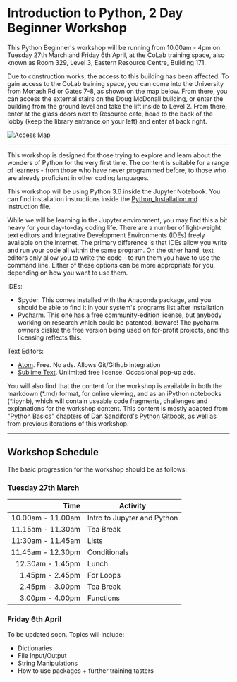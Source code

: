 # Introduction to Python, 2 Day Beginner Workshop

This Python Beginner's workshop will be running from 10.00am - 4pm on Tuesday 27th March and Friday 6th April, at the CoLab training space, also known as Room 329, Level 3, Eastern Resource Centre, Building 171. 

Due to construction works, the access to this building has been affected. To gain access to the CoLab training space, you can come into the University from Monash Rd or Gates 7-8, as shown on the map below. From there, you can access the external stairs on the Doug McDonall building, or enter the building from the ground level and take the lift inside to Level 2. From there, enter at the glass doors next to Resource cafe, head to the back of the lobby (keep the library entrance on your left) and enter at back right.

![Access Map](https://github.com/resbaz/IntroPython_2Day/blob/master/AccessMap.png "How to Access CoLab")

---

This workshop is designed for those trying to explore and learn about the wonders of Python for the very first time. The content is suitable for a range of learners - from those who have never programmed before, to those who are already proficient in other coding languages. 

This workshop will be using Python 3.6 inside the Jupyter Notebook. You can find installation instructions inside the 
[Python_Installation.md](https://github.com/resbaz/IntroPython_2Day/blob/master/Python_Installation.md)
instruction file. 

While we will be learning in the Jupyter environment, you may find this a bit heavy for your day-to-day coding life. 
There are a number of light-weight text editors and Integrative Development Environments (IDEs) freely available on the internet. The primary difference is that IDEs allow you write and run your code all within the same program. On the other hand, text editors only allow you to write the code - to run them you have to use the command line. Either of these options can be more appropriate for you, depending on how you want to use them. 

IDEs:
- Spyder. This comes installed with the Anaconda package, and you should be able to find it in your system's programs list after installation
- [Pycharm](https://www.jetbrains.com/pycharm/). This one has a free community-edition license, but anybody working on research which could be patented, beware! The pycharm owners dislike the free version being used on for-profit projects, and the licensing reflects this.

Text Editors:
- [Atom](https://atom.io/). Free. No ads. Allows Git/Github integration
- [Sublime Text](https://www.sublimetext.com/). Unlimited free license. Occasional pop-up ads. 

You will also find that the content for the workshop is available in both the markdown (\*.md) format, for online viewing, and as an iPython notebooks (\*.ipynb), which will contain useable code fragments, challenges and explanations for the workshop content. This content is mostly adapted from "Python Basics" chapters of Dan Sandiford's [Python Gitbook](https://dansand.gitbooks.io/resguides-research-with-jupyter/content/), as well as from previous iterations of this workshop. 

---

## Workshop Schedule

The basic progression for the workshop should be as follows:

### Tuesday 27th March
|Time| Activity|
|---:|---|
|10.00am - 11.00am |Intro to Jupyter and Python|
|11.15am - 11.30am|Tea Break|
|11:30am - 11.45am |Lists|
|11.45am - 12.30pm|Conditionals|
|12.30am - 1.45pm|Lunch|
|1.45pm - 2.45pm|For Loops|
|2.45pm - 3.00pm|Tea Break|
|3.00pm - 4.00pm|Functions|

### Friday 6th April

To be updated soon. Topics will include:

- Dictionaries
- File Input/Output
- String Manipulations
- How to use packages + further training tasters
